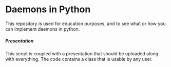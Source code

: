 # Daemons in Python
This repository is used for education purposes, and to see what or how you can implement daemons in python.

##### Presentation
This script is coupled with a presentation that should be uploaded along with everything. The code contains a class that is usable by any user.
